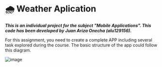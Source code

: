 # 🌧 Weather Aplication
**_This is an individual project for the subject "Mobile Applications". This code has been developed by Juan Ariza Onecha (alu129156)._**

For this assignment, you need to create a complete APP including several task explored during the course. The basic structure of the app could follow this diagram.

![image](https://github.com/alu129156/WeatherApp-MobApps/assets/118896041/e7d21b71-f96a-4168-a5ff-044daacbcbae)
